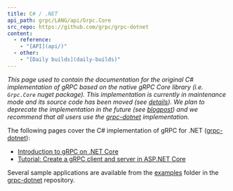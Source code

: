 ```yaml
---
title: C# / .NET
api_path: grpc/LANG/api/Grpc.Core
src_repo: https://github.com/grpc/grpc-dotnet
content:
  - reference:
    - "[API](api/)"
  - other:
    - "[Daily builds](daily-builds)"
---
```


*This page used to contain the documentation for the original C# implementation
of gRPC based on the native gRPC Core library (i.e. `Grpc.Core` nuget package).
This implementation is currently in maintenance mode and its source code has
been moved (see [details][move-details]). We plan to deprecate
the implementation in the future (see [blogpost][]) and we recommend that
all users use the [grpc-dotnet][] implementation.*

The following pages cover the C# implementation of gRPC for .NET
([grpc-dotnet][]):

- [Introduction to gRPC on .NET Core](https://docs.microsoft.com/aspnet/core/grpc)
- [Tutorial: Create a gRPC client and server in ASP.NET Core][tutorial]

Several sample applications are available from the [examples][] folder in the
[grpc-dotnet][] repository.

[move-details]: https://github.com/grpc/grpc/blob/master/src/csharp/README.md
[examples]: https://github.com/grpc/grpc-dotnet/tree/master/examples
[grpc-dotnet]: https://github.com/grpc/grpc-dotnet
[tutorial]: https://docs.microsoft.com/aspnet/core/tutorials/grpc/grpc-start
[blogpost]: https://grpc.io/blog/grpc-csharp-future/
